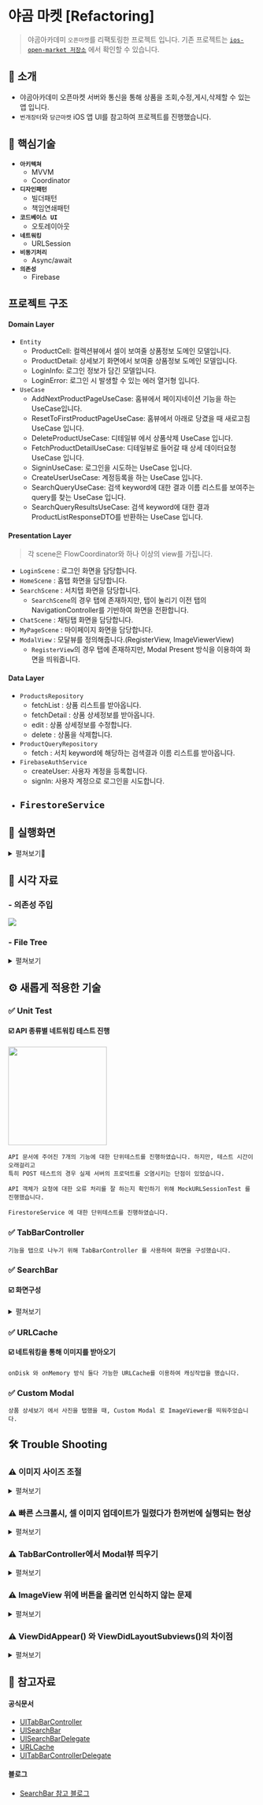 # 야곰 마켓 [Refactoring]

> 야곰아카데미 `오픈마켓`를 리팩토링한 프로젝트 입니다. 기존 프로젝트는 [`ios-open-market 저장소`](https://github.com/wongbingg/ios-open-market/tree/step4) 에서 확인할 수 있습니다.

## 📄 소개
- 야곰아카데미 오픈마켓 서버와 통신을 통해 상품을 조회,수정,게시,삭제할 수 있는 앱 입니다.
- `번개장터`와 `당근마켓` iOS 앱 UI를 참고하여 프로젝트를 진행했습니다.

## 🔑 핵심기술
- **`아키텍쳐`**
    - MVVM
    - Coordinator
- **`디자인패턴`**
    - 빌더패턴
    - 책임연쇄패턴
- **`코드베이스 UI`**
    - 오토레이아웃
- **`네트워킹`**
    - URLSession
- **`비동기처리`**
    - Async/await
- **`의존성`**
    - Firebase

## 프로젝트 구조

#### Domain Layer
- `Entity`
    - ProductCell: 컬렉션뷰에서 셀이 보여줄 상품정보 도메인 모델입니다.
    - ProductDetail: 상세보기 화면에서 보여줄 상품정보 도메인 모델입니다.
    - LoginInfo: 로그인 정보가 담긴 모델입니다.
    - LoginError: 로그인 시 발생할 수 있는 에러 열거형 입니다.
- `UseCase`
    - AddNextProductPageUseCase: 홈뷰에서 페이지네이션 기능을 하는 UseCase입니다.
    - ResetToFirstProductPageUseCase: 홈뷰에서 아래로 당겼을 때 새로고침 UseCase 입니다.
    - DeleteProductUseCase: 디테일뷰 에서 상품삭제 UseCase 입니다.
    - FetchProductDetailUseCase: 디테일뷰로 들어갈 때 상세 데이터요청 UseCase 입니다.
    - SigninUseCase: 로그인을 시도하는 UseCase 입니다.
    - CreateUserUseCase: 계정등록을 하는 UseCase 입니다.
    - SearchQueryUseCase: 검색 keyword에 대한 결과 이름 리스트를 보여주는 query를 찾는 UseCase 입니다.
    - SearchQueryResultsUseCase: 검색 keyword에 대한 결과 ProductListResponseDTO를 반환하는 UseCase 입니다.
#### Presentation Layer
> 각 scene은 FlowCoordinator와 하나 이상의 view를 가집니다. 
- `LoginScene` : 로그인 화면을 담당합니다.
- `HomeScene` : 홈탭 화면을 담당합니다.
- `SearchScene` : 서치탭 화면을 담당합니다.
    - `SearchScene`의 경우 탭에 존재하지만, 탭이 눌리기 이전 탭의 NavigationController를 기반하여 화면을 전환합니다. 
- `ChatScene` : 채팅탭 화면을 담당합니다.
- `MyPageScene` : 마이페이지 화면을 담당합니다.
- `ModalView` : 모달뷰를 정의해줍니다.(RegisterView, ImageViewerView)
    - `RegisterView`의 경우 탭에 존재하지만, Modal Present 방식을 이용하여 화면을 띄워줍니다. 


#### Data Layer
- `ProductsRepository`
    - fetchList : 상품 리스트를 받아옵니다. 
    - fetchDetail : 상품 상세정보를 받아옵니다. 
    - edit : 상품 상세정보를 수정합니다.
    - delete : 상품을 삭제합니다. 
- `ProductQueryRepository`
    - fetch : 서치 keyword에 해당하는 검색결과 이름 리스트를 받아옵니다.
- `FirebaseAuthService`
    - createUser: 사용자 계정을 등록합니다.
    - signIn: 사용자 계정으로 로그인을 시도합니다.
- `FirestoreService`
    - 

## 📱 실행화면

<details>
    <summary>펼쳐보기👀</summary>
<table>
    <tr>
        <td valign="top" width="30%" align="center" border="1">
            <strong>홈 화면</strong>
        </td>
        <td valign="top" width="30%" align="center">
            <strong>상품찾기 화면</strong>
        </td>
        <td valign="top" width="30%" align="center" border="1">
            <strong>상품등록 화면</strong>
        </td>
    </tr>
    <tr>
        <td valign="top" width="30%">
            <img src="https://i.imgur.com/ahueArW.gif"/>
        </td>
        <td valign="top" width="30%">
            <img src="https://i.imgur.com/79iOA4A.gif"/>
        </td>
        <td valign="top" width="30%">
            <img src="https://i.imgur.com/3Juwkkn.gif">
        </td>
    </tr>
</table>

<table>
    <tr>
        <td valign="top" width="30%" align="center" border="1">
            <strong>상품 수정화면</strong>
        </td>
        <td valign="top" width="30%" align="center">
            <strong>마이페이지 화면</strong>
        </td>
        <td valign="top" width="30%" align="center" border="1">
            <strong>채팅 화면</strong>
        </td>
    </tr>
    <tr>
        <td valign="top" width="30%">
            <img src="https://i.imgur.com/adszzF6.gif"/>
        </td>
        <td valign="top" width="30%">
            기능 추가예정
        </td>
        <td valign="top" width="30%">
            기능 추가예정
        </td>
    </tr>
</table>
</details>

## 🔭 시각 자료

### - 의존성 주입
![](https://i.imgur.com/DGSaa7d.png)

### - File Tree

<details>
    <summary>펼쳐보기</summary>
    
<span style = "color:gray">작성 예정</span>    
```

```
    
</details>

## ⚙️ 새롭게 적용한 기술

### ✅ Unit Test

#### ☑️ API 종류별 네트워킹 테스트 진행
<img src="https://i.imgur.com/T3nwUwL.png" width=200>
<br>

```
API 문서에 주어진 7개의 기능에 대한 단위테스트를 진행하였습니다. 하지만, 테스트 시간이 오래걸리고
특히 POST 테스트의 경우 실제 서버의 프로덕트를 오염시키는 단점이 있었습니다. 
```

```
API 객체가 요청에 대한 오류 처리를 잘 하는지 확인하기 위해 MockURLSessionTest 를 진행했습니다. 
```
    
```
FirestoreService 에 대한 단위테스트를 진행하였습니다.
```


### ✅ TabBarController
```
기능을 탭으로 나누기 위해 TabBarController 를 사용하여 화면을 구성했습니다.
```


### ✅ SearchBar

#### ☑️ 화면구성

<details>
    <summary>
        펼쳐보기
    </summary>

<table>
    <tr>
        <td valign="top" align="center" border="1">
            <strong>SearchController 사용</strong>
        </td>
        <td valign="top" align="center" border="1">
            <strong>SearchBar 사용</strong>
        </td>
    </tr>
    <tr>
        <td valign="top">
            <img src="https://i.imgur.com/THSyMe8.png" width="200">
        </td>
        <td valign="top">
            <img src="https://i.imgur.com/OvqDnbU.png" width="200">
        </td>
    </tr>
</table>

- 두가지 UI중 오른쪽으로 구현을 하고자 했지만, SearchController에 있는 `searchResultsController` 의 역할을 어떻게 대체 해줄지 고민이 되었습니다.
    
    ```swift
    검색결과를 보여줄 "ResultView"를 만들어 searchResultsController 
    처럼 동작하도록 뷰를 갈아끼워 주었습니다.
    ```
    
    
</details>

### ✅ URLCache


#### ☑️ 네트워킹을 통해 이미지를 받아오기
```
onDisk 와 onMemory 방식 둘다 가능한 URLCache를 이용하여 캐싱작업을 했습니다.
```

### ✅ Custom Modal
```
상품 상세보기 에서 사진을 탭했을 때, Custom Modal 로 ImageViewer를 띄워주었습니다.
```

## 🛠 Trouble Shooting

### ⚠️ 이미지 사이즈 조절

<details>
    <summary>
        펼쳐보기
    </summary>

- 기존에 사용했던 `jpegData(compressionQuality:)`의 경우 
    ```swift
    왠만한 사진은 사이즈가 300kb 미만으로 압축이 되었지만
    사이즈가 많이 큰 사진의 경우 압축에 한계가 있었습니다.
    ```
    
- 새로운 방법 resize() 와 downSample()
    ```swift
    이미지 비율조절을 통해 사이즈를 줄일 수 있는 resize() 와  
    downSample() 메서드를 구현했습니다. 다만 문제점은 
    jpegData() 를 이용했을 때보다 화질저하가 많이 일어난다는 점이었습니다.
    그래서 먼저 jpegData() 메서드를 통해 사진을 압축하도록 한 뒤,
    사이즈가 만족되지 못하면, resize(), downSample() 메서드가 이용되도록
    "책임연쇄패턴" 을 사용 했습니다.
    ```

</details>

### ⚠️ 빠른 스크롤시, 셀 이미지 업데이트가 밀렸다가 한꺼번에 실행되는 현상

<details>
    <summary>
        펼쳐보기
    </summary>

<table>
    <tr>
        <td valign="top" align="center" border="1">
            <strong>오류 화면</strong>
        </td>
        <td valign="top" align="center" border="1">
            <strong>개선 화면</strong>
        </td>
        <td valign="top" align="center" border="1">
            <strong>최종 개선 화면</strong>
        </td>
    </tr>
    <tr>
        <td valign="top">
            <img src="https://i.imgur.com/QWRmpZU.gif" width="200">
        </td>
        <td valign="top">
            <img src="https://user-images.githubusercontent.com/95671495/209077765-4e26aa2d-b530-4598-ad33-3e5bcbea2495.gif" width="200">
        </td>
        <td valign="top">
            <img src="https://i.imgur.com/eN7d8db.gif" width="200">
        </td>
    </tr>
</table>


    
- 빠르게 스크롤작업을 할 때 사진을 받아오는 작업이 쌓여서 한꺼번에 실행이 되었습니다.
            
#### 해결방법
- 이미지를 받아오는 비동기 메서드가 이미지를 받아왔을 때
- cellForRowAt에서 받아온 indexPath와 재사용되고있는 셀의 index가 같을 때만 이미지를 할당하도록 제약을 주었습니다.
-  쌓여있던 네트워킹 작업들을 취소해주고자OperationQueue를 이용해서 작업을 수행하고, 셀의 prepareForReuse() 메서드 내에서 OperationQueue.cancelAllOperations() 메서드를 실행시켜 주었습니다. 하지만 효과는 보지 못했습니다
    
#### 최종 해결방법
- async-await 으로 리팩토링 후, 이미지 요청을 Task에 담아준 뒤, prepareForReuse 메서드를 재정의 하여 안에서 task.cancel() 을 처리 해주었습니다. 이미지 요청을 담은 Task 안에서 실제 이미지 요청 전, Task.checkCancellation() 메서드를 통해 취소되었으면 이미지 요청을 진행하지 않고 오류를 반환하도록 했습니다. 이렇게 처리하니 모든 요청을 기다리지 않아도 되어 셀 이미지 업데이트 속도가 대폭 향상 되었습니다.
    
    
    
</details>

### ⚠️ TabBarController에서 Modal뷰 띄우기

<details>
    <summary>
        펼쳐보기
    </summary>

- TabBarControllerDelegate를 이용하여 선택된 탭의 viewController 타입을 확인한 후, modal로 띄워주도록 처리하였습니다.
    
</details>

### ⚠️ ImageView 위에 버튼을 올리면 인식하지 않는 문제

<details>
    <summary>
        펼쳐보기
    </summary>

- UIImageView에 addSubview() 를 통해 버튼을 추가한 경우
    ```swift
    버튼에 addTarget을 통해 액션을 지정 해주었음에도
    버튼 탭을 인식하지 못했습니다.
    ```
- CustomView를 만들어 그 안에 imageView와 button을 넣어준 경우
    ```swift
    imageView의 자식뷰로 넣지 않고 둘 다 UIView에
    동등한 관계로 버튼을 넣어주니 버튼 탭 인식을 했습니다. 
    ```

</details>

### ⚠️ ViewDidAppear() 와 ViewDidLayoutSubviews()의 차이점

<details>
    <summary>
        펼쳐보기
    </summary>

<table>
    <tr>
        <td valign="top" align="center" border="1">
            <strong>오류 화면</strong>
        </td>
        <td valign="top" align="center" border="1">
            <strong>개선 화면</strong>
        </td>
    </tr>
    <tr>
        <td valign="top">
            <img src="https://user-images.githubusercontent.com/95671495/209078715-ea6430ff-eb14-48bc-9f3a-2f42e1d70889.gif" width="200">
        </td>
        <td valign="top">
            <img src="https://user-images.githubusercontent.com/95671495/209078776-ca8bdb7a-2eb4-4300-9f75-5aaa93b0467a.gif" width="200">
        </td>
    </tr>
</table>
    
- DetailView의 페이지 인덱스 레이블 (사진 우측하단) 업데이트가 viewDidLoad()에서 설정되지 않아 ViewDidAppear()에서 설정 해주었습니다.
    ```swift
    왼쪽 gif 같이 한박자 늦게 페이지 인덱스 레이블이 띄워졌습니다
    
    "해결"
    viewDidLayoutSubviews() 에서 실행시켜 주니 해결 되었습니다.
    ```
    
<table>
    <tr>
        <td valign="top" align="center" border="1">
            <strong>오류 화면</strong>
        </td>
        <td valign="top" align="center" border="1">
            <strong>개선 화면</strong>
        </td>
    </tr>
    <tr>
        <td valign="top">
            <img src="https://i.imgur.com/Tnqqe30.gif" width="200">
        </td>
        <td valign="top">
            <img src="https://i.imgur.com/hjyJiCv.gif" width="200">
        </td>
    </tr>
</table>
    
- 스크롤뷰의 contentOffset이 viewDidLoad()에서 조정되지 않아 viewDidAppear() 에서 조정 해주었습니다.
    ```swift
    하지만 원하는대로 ScrollView 의 contentOffset이 지정되지 
    않고 위와같이 한박자 늦는 문제가 생겼습니다.
    
    "해결"
    viewDidLayoutSubviews()에서 contentOffset 을 조정해주니 
    잘 적용 되었습니다.
    ```

- 공통적인 문제점은 목표한 동작이 한 타이밍 느리게 동작하는 것처럼 보이는 것이었습니다. 뷰가 띄워진 뒤에야 목표한 동작이 이루어졌습니다. 
- 해결점은 viewDidLayoutSubviews() 였습니다
</details>

## 🔗 참고자료

#### 공식문서
- [UITabBarController](https://developer.apple.com/documentation/uikit/uitabbarcontroller)
- [UISearchBar](https://developer.apple.com/documentation/uikit/uisearchbar)
- [UISearchBarDelegate](https://developer.apple.com/documentation/uikit/uisearchbardelegate/)
- [URLCache](https://developer.apple.com/documentation/foundation/urlcache/)
- [UITabBarControllerDelegate](https://developer.apple.com/documentation/uikit/uitabbarcontrollerdelegate/)
#### 블로그
- [SearchBar 참고 블로그](https://zeddios.tistory.com/1196)


